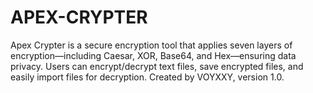 # APEX-CRYPTER
Apex Crypter is a secure encryption tool that applies seven layers of encryption—including Caesar, XOR, Base64, and Hex—ensuring data privacy. Users can encrypt/decrypt text files, save encrypted files, and easily import files for decryption. Created by VOYXXY, version 1.0.
